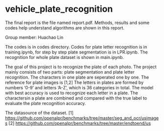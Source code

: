 # vehicle_plate_recognition

The final report is the file named report.pdf. Methods, results and some codes help understand algorithms are shown in this report.

Group member: Huachao Lin

The codes is in codes directory. Codes for plate letter recognition is in training.ipynb, for step by step plate segmentation is in LPR.ipynb. The recognition for whole plate dataset is shown in main.ipynb. 

The goal of this project is to recognize the plate of each photo. The project mainly consists of two parts: plate segmentation and plate letter recognition. The characters in one plate are seperated one by one. The reference for plate images is [1,2] The letters in plates are formed by numbers ‘0-9’ and letters ‘A-Z’, which is 36 categories in total. The model with best accuracy is used to recognize each letter in a plate. The charactersin a plate are combined and compared with the true label to evaluate the plate recognition accuracy. 


The datasource of the dataset.
[1] https://github.com/openalpr/benchmarks/tree/master/seg_and_ocr/usimages
[2] https://github.com/openalpr/benchmarks/tree/master/endtoend/us
